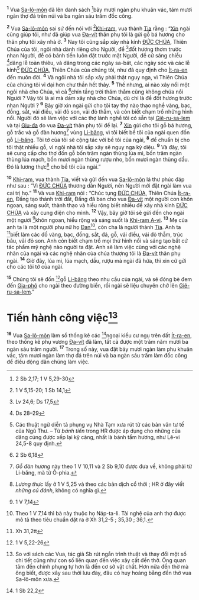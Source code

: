 <sup><b>1</b></sup> Vua [Sa-lô-môn]() đã lên danh sách [^1@-29417ca8-ee82-4553-b6eb-3ac427a0ca43]bảy mươi ngàn phu khuân vác, tám mươi ngàn thợ đá trên núi và ba ngàn sáu trăm đốc công.

<sup><b>2</b></sup> Vua [Sa-lô-môn]() sai sứ đến nói với [^2@-29417ca8-ee82-4553-b6eb-3ac427a0ca43][Khi-ram](), vua thành [Tia]() rằng : “[Xin]() ngài cũng giúp tôi, như đã giúp vua [Đa-vít]() thân phụ tôi là gửi gỗ bá hương cho thân phụ tôi xây nhà ở. <sup><b>3</b></sup> Nay tôi cũng sắp xây nhà kính [ĐỨC CHÚA](), Thiên Chúa của tôi, ngôi nhà dành riêng cho Người, để [^3@-29417ca8-ee82-4553-b6eb-3ac427a0ca43]đốt hương thơm trước nhan Người, để có bánh tiến luôn đặt trước mặt Người, để cứ sáng chiều [^4@-29417ca8-ee82-4553-b6eb-3ac427a0ca43]dâng lễ toàn thiêu, và dâng trong các ngày sa-bát, các ngày sóc và các lễ kính[^1-29417ca8-ee82-4553-b6eb-3ac427a0ca43] [ĐỨC CHÚA](), Thiên Chúa của chúng tôi, như đã quy định cho [Ít-ra-en]() đến muôn đời. <sup><b>4</b></sup> Và ngôi nhà tôi sắp xây phải thật nguy nga, vì Thiên Chúa của chúng tôi vĩ đại hơn chư thần hết thảy. <sup><b>5</b></sup> Thế nhưng, ai nào xây nổi một ngôi nhà cho Chúa, vì cả [^5@-29417ca8-ee82-4553-b6eb-3ac427a0ca43]chín tầng trời thăm thẳm cũng không chứa nổi Người ? Vậy tôi là ai mà dám xây nhà cho Chúa, dù chỉ là để đốt hương trước nhan Người ? <sup><b>6</b></sup> Bây giờ xin ngài gửi cho tôi tay thợ nào thạo nghề vàng, bạc, đồng, sắt, vải điều, vải đỏ son, vải đỏ thẫm, và còn biết chạm trổ những hình nổi. Người đó sẽ làm việc với các thợ lành nghề tôi có sẵn tại [Giê-ru-sa-lem]() và tại [Giu-đa]() do vua [Đa-vít]() thân phụ tôi để lại. <sup><b>7</b></sup> [Xin]() gửi cho tôi gỗ bá hương, gỗ trắc và gỗ đàn hương[^2-29417ca8-ee82-4553-b6eb-3ac427a0ca43] vùng [Li-băng](), vì tôi biết bề tôi của ngài quen đốn gỗ [Li-băng](). Tôi tớ của tôi sẽ cộng tác với bề tôi của ngài, <sup><b>8</b></sup> để chuẩn bị cho tôi thật nhiều gỗ, vì ngôi nhà tôi sắp xây sẽ nguy nga kỳ diệu. <sup><b>9</b></sup> Và đây, tôi sẽ cung cấp cho thợ đốn gỗ bốn trăm ngàn thùng lúa mì, bốn trăm ngàn thùng lúa mạch, bốn mươi ngàn thùng rượu nho, bốn mươi ngàn thùng dầu. Đó là lương thực[^3-29417ca8-ee82-4553-b6eb-3ac427a0ca43] cho bề tôi của ngài.”

<sup><b>10</b></sup> [Khi-ram](), vua thành [Tia](), viết và gửi đến vua [Sa-lô-môn]() lá thư phúc đáp như sau : “Vì [ĐỨC CHÚA]() thương dân Người, nên Người mới đặt ngài làm vua cai trị họ.” <sup><b>11</b></sup> Và vua [Khi-ram]() nói : “Chúc tụng [ĐỨC CHÚA](), Thiên Chúa [Ít-ra-en](), Đấng tạo thành trời đất, Đấng đã ban cho vua [Đa-vít]() một người con khôn ngoan, sáng suốt, thành thạo và hiểu rộng biết nhiều để xây nhà kính [ĐỨC CHÚA]() và xây cung điện cho mình. <sup><b>12</b></sup> Vậy, bây giờ tôi sẽ gửi đến cho ngài một người [^6@-29417ca8-ee82-4553-b6eb-3ac427a0ca43]khôn ngoan, hiểu rộng và sáng suốt là [Khi-ram A-vi](). <sup><b>13</b></sup> Mẹ của anh ta là một người phụ nữ họ [Đan]()[^4-29417ca8-ee82-4553-b6eb-3ac427a0ca43], còn cha là người thành [Tia](). Anh ta [^7@-29417ca8-ee82-4553-b6eb-3ac427a0ca43]biết làm các đồ vàng, bạc, đồng, sắt, đá, gỗ, vải điều, vải đỏ thẫm, trúc bâu, vải đỏ son. Anh còn biết chạm trổ mọi thứ hình nổi và sáng tạo bất cứ tác phẩm mỹ nghệ nào người ta đặt. Anh sẽ làm việc cùng với các nghệ nhân của ngài và các nghệ nhân của chúa thượng tôi là [Đa-vít]() thân phụ ngài. <sup><b>14</b></sup> Giờ đây, lúa mì, lúa mạch, dầu, rượu mà ngài đã hứa, thì xin cứ gửi cho các tôi tớ của ngài.

<sup><b>15</b></sup> Chúng tôi sẽ đốn [^8@-29417ca8-ee82-4553-b6eb-3ac427a0ca43]gỗ [Li-băng]() theo nhu cầu của ngài, và sẽ đóng bè đem đến [Gia-phô]() cho ngài theo đường biển, rồi ngài sẽ liệu chuyên chở lên [Giê-ru-sa-lem]().”

# Tiến hành công việc[^5-29417ca8-ee82-4553-b6eb-3ac427a0ca43]

<sup><b>16</b></sup> Vua [Sa-lô-môn]() làm sổ thống kê các [^9@-29417ca8-ee82-4553-b6eb-3ac427a0ca43]ngoại kiều cư ngụ trên đất [Ít-ra-en](), theo thống kê phụ vương [Đa-vít]() đã làm, tất cả được một trăm năm mươi ba ngàn sáu trăm người. <sup><b>17</b></sup> Trong số này, vua đặt bảy mươi ngàn làm phu khuân vác, tám mươi ngàn làm thợ đá trên núi và ba ngàn sáu trăm làm đốc công để điều động dân chúng làm việc.

[^1-29417ca8-ee82-4553-b6eb-3ac427a0ca43]: Các thuật ngữ diễn tả phụng vụ Nhà Tạm xưa rút từ các bản văn tư tế của Ngũ Thư. – Từ _bánh tiến_ trong HR được áp dụng cho những của dâng cúng được xếp lại kỹ càng, nhất là bánh tẩm hương, như Lê-vi 24,5-8 quy định.

[^2-29417ca8-ee82-4553-b6eb-3ac427a0ca43]: _Gỗ đàn hương_ này theo 1 V 10,11 và 2 Sb 9,10 được đưa về, không phải từ Li-băng, mà từ Ô-phia.

[^3-29417ca8-ee82-4553-b6eb-3ac427a0ca43]: _Lương thực_ lấy ở 1 V 5,25 và theo các bản dịch cổ thời ; HR ở đây viết _những cú đánh_, không có nghĩa gì.

[^4-29417ca8-ee82-4553-b6eb-3ac427a0ca43]: Theo 1 V 7,14 thì bà này thuộc họ Náp-ta-li. Tài nghệ của anh thợ được mô tả theo tiêu chuẩn đặt ra ở Xh 31,2-5 ; 35,30 ; 36,1.

[^5-29417ca8-ee82-4553-b6eb-3ac427a0ca43]: So với sách các Vua, tác giả Sb rút ngắn trình thuật và thay đổi một số chi tiết cũng như con số liên quan đến việc xây cất đền thờ. Ông quan tâm đến chính phụng tự hơn là đến cơ sở vật chất. Hơn nữa đền thờ mà ông biết, được xây sau thời lưu đày, đâu có huy hoàng bằng đền thờ vua Sa-lô-môn xưa.

[^1@-29417ca8-ee82-4553-b6eb-3ac427a0ca43]: 2 Sb 2,17; 1 V 5,29-30

[^2@-29417ca8-ee82-4553-b6eb-3ac427a0ca43]: 1 V 5,15-20; 1 Sb 14,1

[^3@-29417ca8-ee82-4553-b6eb-3ac427a0ca43]: Lv 24,6; Ds 17,5

[^4@-29417ca8-ee82-4553-b6eb-3ac427a0ca43]: Ds 28–29

[^5@-29417ca8-ee82-4553-b6eb-3ac427a0ca43]: 2 Sb 6,18

[^6@-29417ca8-ee82-4553-b6eb-3ac427a0ca43]: 1 V 7,14

[^7@-29417ca8-ee82-4553-b6eb-3ac427a0ca43]: Xh 31,2tt

[^8@-29417ca8-ee82-4553-b6eb-3ac427a0ca43]: 1 V 5,22-26

[^9@-29417ca8-ee82-4553-b6eb-3ac427a0ca43]: 1 Sb 22,2
